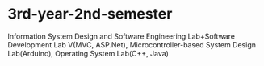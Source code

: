 # 3rd-year-2nd-semester
Information System Design and Software Engineering Lab+Software Development Lab V(MVC, ASP.Net), Microcontroller-based System Design Lab(Arduino), Operating System Lab(C++, Java)
